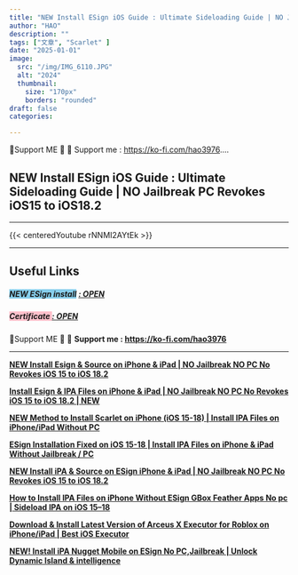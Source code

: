 ```yaml
---
title: "NEW Install ESign iOS Guide : Ultimate Sideloading Guide | NO Jailbreak PC Revokes iOS15 to iOS18.2"
author: "HAO"
description: ""
tags: ["文章", "Scarlet" ]
date: "2025-01-01"
image:
  src: "/img/IMG_6110.JPG"
  alt: "2024"
  thumbnail:
    size: "170px"
    borders: "rounded"
draft: false
categories:

---
```


🤝Support ME 🤝
💸 Support me : https://ko-fi.com/hao3976....
<!--more-->

## **NEW Install ESign iOS Guide : Ultimate Sideloading Guide | NO Jailbreak PC Revokes iOS15 to iOS18.2**

---
{{< centeredYoutube rNNMI2AYtEk >}}


---

## **Useful Links**

##### **<font style="background: skyblue"> NEW ESign install</font>** **[  : OPEN](https://beacons.ai/vietnamesericelord/signerdownloads)**

##### **<font style="background: pink">Certificate </font>** **[  : OPEN](https://www.mediafire.com/file/s8ga9w1426rqab7/Esign-Certs0101.zip/file)**

🤝Support ME 🤝
💸 **Support me : https://ko-fi.com/hao3976**

---

**[NEW Install Esign & Source on iPhone & iPad | NO Jailbreak NO PC No Revokes iOS 15 to iOS 18.2](https://youtu.be/6v36u9J26ZA)**

**[Install Esign & IPA Files on iPhone & iPad | NO Jailbreak NO PC No Revokes iOS 15 to iOS 18.2 | NEW](https://youtu.be/ygGUh-kUyd0)**

**[NEW Method to Install Scarlet on iPhone (iOS 15-18) | Install IPA Files on iPhone/iPad Without PC](https://youtu.be/jKOxTGtw5Io)**

**[ESign Installation Fixed on iOS 15-18 | Install IPA Files on iPhone & iPad Without Jailbreak / PC](https://youtu.be/QHFRzVgpCsQ)**

**[NEW Install iPA & Source on ESign iPhone & iPad | NO Jailbreak NO PC No Revokes iOS 15 to iOS 18.2](https://youtu.be/8zuNH1s0FcM)**

**[How to Install IPA Files on iPhone Without ESign GBox Feather Apps No pc | Sideload IPA on iOS 15–18](https://youtu.be/fXHU9EDGykw)**

**[Download & Install Latest Version of Arceus X Executor for Roblox on iPhone/iPad | Best iOS Executor](https://youtu.be/B97c2iFOmjY)**

**[NEW! Install iPA Nugget Mobile on ESign No PC,Jailbreak | Unlock Dynamic Island & intelligence](https://youtu.be/NG-mlEVlh1g)**
